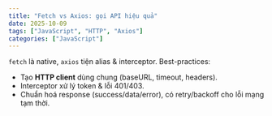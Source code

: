 ```yaml
---
title: "Fetch vs Axios: gọi API hiệu quả"
date: 2025-10-09
tags: ["JavaScript", "HTTP", "Axios"]
categories: ["JavaScript"]
---
```


`fetch` là native, `axios` tiện alias & interceptor. Best-practices:
- Tạo **HTTP client** dùng chung (baseURL, timeout, headers).
- Interceptor xử lý token & lỗi 401/403.
- Chuẩn hoá response (success/data/error), có retry/backoff cho lỗi mạng tạm thời.
